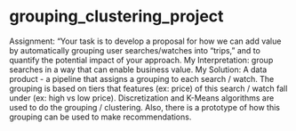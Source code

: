 # grouping_clustering_project


Assignment: “Your task is to develop a proposal for how we can add value by automatically grouping user searches/watches into “trips,” and to quantify the potential impact of your approach. 
My Interpretation: group searches in a way that can enable business value. 
My Solution: A data product - a pipeline that assigns a grouping to each search / watch. The grouping is based on tiers that features (ex: price) of this search / watch fall under (ex: high vs low price). Discretization and K-Means algorithms are used to do the grouping / clustering.
Also, there is a prototype of how this grouping can be used to make recommendations.
